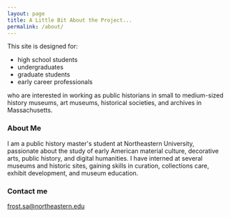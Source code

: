 ```yaml
---
layout: page
title: A Little Bit About the Project...
permalink: /about/
---
```


This site is designed for:
* high school students 
* undergraduates 
* graduate students 
* early career professionals 

 who are interested in working as public historians in small to medium-sized history museums, art museums, historical societies, and archives in Massachusetts. 

### About Me

I am a public history master's student at Northeastern University, passionate about the study of early American material culture, decorative arts, public history, and digital humanities.  I have interned at several museums and historic sites, gaining skills in curation, collections care, exhibit development, and museum education.

### Contact me

[frost.sa@northeastern.edu](frost.sa@northeastern.edu)
